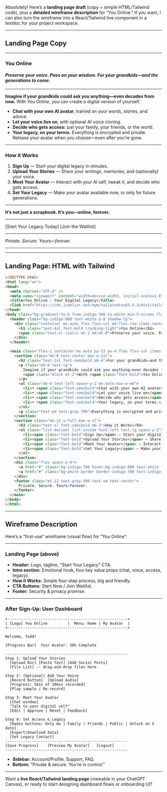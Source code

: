 Absolutely! Here’s a **landing page draft** (copy + simple HTML/Tailwind code), plus a **detailed wireframe description** for “You Online.” If you want, I can also turn the wireframe into a React/Tailwind live component in a textdoc for your project workspace.

---

## **Landing Page Copy**

---

### **You Online**

#### *Preserve your voice. Pass on your wisdom. For your grandkids—and the generations to come.*

---

**Imagine if your grandkids could ask you anything—even decades from now.**
With *You Online*, you can create a digital version of yourself:

* **Chat with your own AI avatar**, trained on your words, stories, and advice.
* **Let your voice live on**, with optional AI voice cloning.
* **Decide who gets access:** just your family, your friends, or the world.
* **Your legacy, on your terms.**
  Everything is encrypted and private. Release your avatar when you choose—even after you’re gone.

---

### **How it Works**

1. **Sign Up** — Start your digital legacy in minutes.
2. **Upload Your Stories** — Share your writings, memories, and (optionally) your voice.
3. **Meet Your Avatar** — Interact with your AI self, tweak it, and decide who gets access.
4. **Set Your Legacy** — Make your avatar available now, or only for future generations.

---

**It’s not just a scrapbook.
It’s you—online, forever.**

---

\[Start Your Legacy Today] \[Join the Waitlist]

---

*Private. Secure. Yours—forever.*

---

---

## **Landing Page: HTML with Tailwind**

```html
<!DOCTYPE html>
<html lang="en">
<head>
  <meta charset="UTF-8" />
  <meta name="viewport" content="width=device-width, initial-scale=1.0"/>
  <title>You Online - Your Digital Legacy</title>
  <link href="https://cdn.jsdelivr.net/npm/tailwindcss@3.4.3/dist/tailwind.min.css" rel="stylesheet">
</head>
<body class="bg-gradient-to-b from-indigo-100 to-white min-h-screen flex flex-col">
  <header class="bg-indigo-900 text-white p-8 shadow-lg">
    <div class="container mx-auto flex flex-col md:flex-row items-center justify-between">
      <h1 class="text-4xl font-bold tracking-tight">You Online</h1>
      <span class="text-xl italic mt-2 md:mt-0">Preserve your voice. Pass on your wisdom.</span>
    </div>
  </header>

  <main class="flex-1 container mx-auto py-12 px-4 flex flex-col items-center">
    <section class="mb-8 text-center max-w-2xl">
      <h2 class="text-2xl font-semibold mb-4">For your grandkids—and the generations to come.</h2>
      <p class="mb-6 text-lg">
        Imagine if your grandkids could ask you anything—even decades from now.
        <span class="block mt-2">With <span class="font-bold">You Online</span>, you can create a digital version of yourself:</span>
      </p>
      <ul class="mb-6 text-left space-y-2 mx-auto max-w-md">
        <li>• <span class="font-semibold">Chat with your own AI avatar</span>, trained on your words, stories, and advice.</li>
        <li>• <span class="font-semibold">Let your voice live on</span>, with optional AI voice cloning.</li>
        <li>• <span class="font-semibold">Decide who gets access</span>: just your family, your friends, or the world.</li>
        <li>• <span class="font-semibold">Your legacy, on your terms.</span></li>
      </ul>
      <p class="text-md text-gray-700">Everything is encrypted and private. Release your avatar when you choose—even after you’re gone.</p>
    </section>
    <section class="mb-12 w-full max-w-xl">
      <h3 class="text-xl font-semibold mb-3">How it Works</h3>
      <ol class="list-decimal list-inside text-left text-lg space-y-2">
        <li><span class="font-bold">Sign Up</span> — Start your digital legacy in minutes.</li>
        <li><span class="font-bold">Upload Your Stories</span> — Share your writings, memories, and (optionally) your voice.</li>
        <li><span class="font-bold">Meet Your Avatar</span> — Interact with your AI self, tweak it, and decide who gets access.</li>
        <li><span class="font-bold">Set Your Legacy</span> — Make your avatar available now, or only for future generations.</li>
      </ol>
    </section>
    <div class="flex space-x-4">
      <a href="#" class="bg-indigo-700 hover:bg-indigo-800 text-white font-semibold py-3 px-6 rounded-2xl shadow-lg transition">Start Your Legacy Today</a>
      <a href="#" class="bg-white border border-indigo-700 text-indigo-700 font-semibold py-3 px-6 rounded-2xl shadow transition hover:bg-indigo-50">Join the Waitlist</a>
    </div>
    <footer class="mt-12 text-gray-500 text-sm text-center">
      Private. Secure. Yours—forever.
    </footer>
  </main>
</body>
</html>
```

---

## **Wireframe Description**

Here’s a “first-use” wireframe (visual flow) for “You Online”:

---

### **Landing Page (above)**

* **Header:** Logo, tagline, “Start Your Legacy” CTA.
* **Intro section:** Emotional hook, four key value props (chat, voice, access, legacy).
* **How it Works:** Simple four-step process, big and friendly.
* **CTA Buttons:** Start Now / Join Waitlist.
* **Footer:** Security & privacy promise.

---

### **After Sign-Up: User Dashboard**

```
+------------------------------------------------------+
| [Logo] You Online         |  Menu: Home | My Avatar  |
+------------------------------------------------------+

Welcome, Todd!

[Progress Bar]  Your Avatar: 30% Complete

-------------------------------------------------------
Step 1: Upload Your Stories
  [Upload Doc] [Paste Text] [Add Social Posts]
  [File List] -- drag-and-drop files here

Step 2: (Optional) Add Your Voice
  [Record Button]  [Upload Audio]
  [Progress: 5min of 10min recorded]
  [Play sample / Re-record]

Step 3: Meet Your Avatar
  [Chat window]
  "Talk to your digital self"
  [Edit | Approve | Reset | Feedback]

Step 4: Set Access & Legacy
  [Radio buttons: Only me | Family | Friends | Public | Unlock on X date]
  [Export/download data]
  [Set Legacy Contact]
-------------------------------------------------------
[Save Progress]    [Preview My Avatar]   [Logout]
-------------------------------------------------------
```

* **Sidebar:** Account/Profile, Support, FAQ.
* **Bottom:** “Private & secure. You’re in control.”

---

Want a **live React/Tailwind landing page** (viewable in your ChatGPT Canvas), or ready to start designing dashboard flows or onboarding UI?
